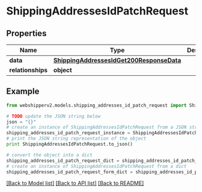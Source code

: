 # ShippingAddressesIdPatchRequest


## Properties
Name | Type | Description | Notes
------------ | ------------- | ------------- | -------------
**data** | [**ShippingAddressesIdGet200ResponseData**](ShippingAddressesIdGet200ResponseData.md) |  | [optional] 
**relationships** | **object** |  | [optional] 

## Example

```python
from webshipperv2.models.shipping_addresses_id_patch_request import ShippingAddressesIdPatchRequest

# TODO update the JSON string below
json = "{}"
# create an instance of ShippingAddressesIdPatchRequest from a JSON string
shipping_addresses_id_patch_request_instance = ShippingAddressesIdPatchRequest.from_json(json)
# print the JSON string representation of the object
print ShippingAddressesIdPatchRequest.to_json()

# convert the object into a dict
shipping_addresses_id_patch_request_dict = shipping_addresses_id_patch_request_instance.to_dict()
# create an instance of ShippingAddressesIdPatchRequest from a dict
shipping_addresses_id_patch_request_form_dict = shipping_addresses_id_patch_request.from_dict(shipping_addresses_id_patch_request_dict)
```
[[Back to Model list]](../README.md#documentation-for-models) [[Back to API list]](../README.md#documentation-for-api-endpoints) [[Back to README]](../README.md)


